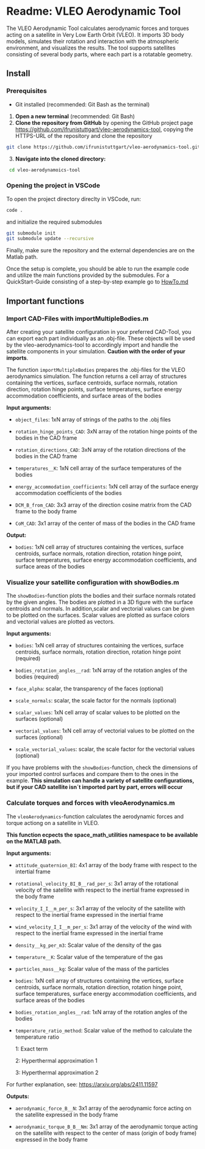 # Readme: VLEO Aerodynamic Tool
The VLEO Aerodynamic Tool calculates aerodynamic forces and torques acting on a satellite in Very Low Earth Orbit (VLEO). It imports 3D body models, simulates their rotation and interaction with the atmospheric environment, and visualizes the results. The tool supports satellites consisting of several body parts, where each part is a rotatable geometry. 
 
## Install
### Prerequisites 
- Git installed (recommended: Git Bash as the terminal)


1. **Open a new terminal** (recommended: Git Bash)
2. **Clone the repository from GitHub** by opening the GitHub project page https://github.com/ifrunistuttgart/vleo-aerodynamics-tool, copying the HTTPS-URL of the repository and clone the repository
````bash
git clone https://github.com/ifrunistuttgart/vleo-aerodynamics-tool.git
````
3. **Navigate into the cloned directory:**
````bash
 cd vleo-aerodynamoics-tool
 ````
### Opening the project in VSCode

To open the project directory direclty in VSCode, run:
````bash
code .
````

and initialize the required submodules

````bash
git submodule init
git submodule update --recursive
````
Finally, make sure the repository and the external dependencies are on the Matlab path.

Once the setup is complete, you should be able to run the example code and utilize the main functions provided by the submodules.
For a QuickStart-Guide consisting of a step-by-step example go to [HowTo.md](HowTo.md)

## Important functions

### Import CAD-Files with importMultipleBodies.m

After creating your satellite configuration in your preferred CAD-Tool, you can export each part individually as an .obj-file. These objects will be used by the vleo-aerodynamics-tool to accordingly import and handle the satellite components in your simulation.
**Caution with the order of your imports**. 

The function ``importMultipleBodies`` prepares the .obj-files for the VLEO aerodynamics simulation. The function returns a cell array of structures containing the vertices, surface centroids, surface normals, rotation direction, rotation hinge points, surface temperatures, surface energy accommodation coefficients, and surface areas of the bodies

**Input arguments:**

- ``object_files``: 1xN array of strings of the paths to the .obj files

- ``rotation_hinge_points_CAD``: 3xN array of the rotation hinge points of the bodies in the CAD frame

- ``rotation_directions_CAD``: 3xN array of the rotation directions of the bodies in the CAD frame

- ``temperatures__K``: 1xN cell array of the surface temperatures of the bodies

- ``energy_accommodation_coefficients``: 1xN cell array of the surface energy accommodation coefficients of the bodies

- ``DCM_B_from_CAD``: 3x3 array of the direction cosine matrix from the CAD frame to the body frame

- ``CoM_CAD``: 3x1 array of the center of mass of the bodies in the CAD frame

**Output:** 

- ``bodies``: 1xN cell array of structures containing the vertices, surface centroids, surface normals, rotation direction, rotation hinge point, surface temperatures, surface energy accommodation coefficients, and surface areas of the bodies

### Visualize your satellite configuration with showBodies.m
The ``showBodies``-function plots the bodies and their surface normals rotated by the given angles. The bodies are plotted in a 3D figure with the surface centroids and normals. In addition,scalar and vectorial values can be given to be plotted on the surfaces. Scalar values are plotted as surface colors and vectorial values are plotted as vectors.

**Input arguments:**

- ``bodies``: 1xN cell array of structures containing the vertices, surface centroids, surface normals, rotation direction, rotation hinge point (required)

- ``bodies_rotation_angles__rad``: 1xN array of the rotation angles of the bodies (required)

- ``face_alpha``: scalar, the transparency of the faces (optional)

- ``scale_normals``: scalar, the scale factor for the normals (optional)

- ``scalar_values``: 1xN cell array of scalar values to be plotted on the surfaces (optional)

- ``vectorial_values``: 1xN cell array of vectorial values to be plotted on the surfaces (optional)

- ``scale_vectorial_values``: scalar, the scale factor for the vectorial values (optional)

If you have problems with the ``showBodies``-function, check the dimensions of your imported control surfaces and compare them to the ones in the example. **This simulation can handle a variety of satellite configurations, but if your CAD satellite isn´t imported part by part, errors will occur**


### Calculate torques and forces with vleoAerodynamics.m

The ``vleoAerodynamics``-function calculates the aerodynamic forces and torque actiong on a satellite in VLEO.

**This function ecpects the space_math_utilities namespace to be available on the MATLAB path.**

**Input arguments:**

- ``attitude_quaternion_BI``: 4x1 array of the body frame with respect to the intertial frame

- ``rotational_velocity_BI_B__rad_per_s``: 3x1 array of the rotational velocity of the satellite with respect to the inertial frame expressed in the body frame

- ``velocity_I_I__m_per_s``: 3x1 array of the velocity of the satellite with respect to the inertial frame expressed in the inertial frame

- ``wind_velocity_I_I__m_per_s``: 3x1 array of the velocity of the wind with respect to the inertial frame expressed in the inertial frame

- ``density__kg_per_m3``: Scalar value of the density of the gas

- ``temperature__K``: Scalar value of the temperature of the gas

- ``particles_mass__kg``: Scalar value of the mass of the particles

- ``bodies``: 1xN cell array of structures containing the vertices, surface centroids, surface normals, rotation direction, rotation hinge point, surface temperatures, surface energy accommodation coefficients, and surface areas of the bodies

- ``bodies_rotation_angles__rad``: 1xN array of the rotation angles of the bodies

- ``temperature_ratio_method``: Scalar value of the method to calculate the temperature ratio
        
     1: Exact term 
    
     2: Hyperthermal approximation 1 

     3: Hyperthermal approximation 2

For further explanation, see: https://arxiv.org/abs/2411.11597

**Outputs:**

- ``aerodynamic_force_B__N``: 3x1 array of the aerodynamic force acting on the satellite expressed in the body frame

- ``aerodynamic_torque_B_B__Nm``: 3x1 array of the aerodynamic torque acting on the satellite with respect to the center of mass (origin of body frame) expressed in the body frame

